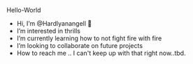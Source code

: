 Hello-World

- Hi, I’m @Hardlyanangell 💎
- I’m interested in thrills
- I’m currently learning how to not fight fire with fire 
- I’m looking to collaborate on future projects 
- How to reach me .. I can't keep up with that right now..tbd.

